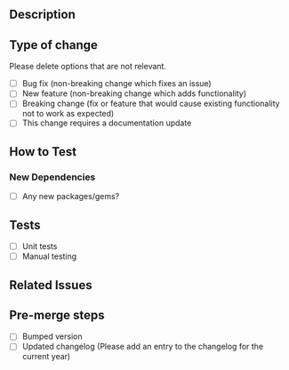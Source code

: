 ## Description
<!-- Please provide a brief description of the changes in this PR. If it is a fix for a bug, please briefly describe the problem and the solution. Consider making comments in the Files Changed section on GitHub if you feel this makes your changes easier to understand.-->

## Type of change
Please delete options that are not relevant.
- [ ] Bug fix (non-breaking change which fixes an issue)
- [ ] New feature (non-breaking change which adds functionality)
- [ ] Breaking change (fix or feature that would cause existing functionality not to work as expected)
- [ ] This change requires a documentation update

## How to Test
<!-- Provide instructions for testing this PR -->

### New Dependencies
- [ ] Any new packages/gems?

## Tests
- [ ] Unit tests
- [ ] Manual testing

## Related Issues
<!-- Link to related issues (if any) -->

## Pre-merge steps
- [ ] Bumped version
- [ ] Updated changelog (Please add an entry to the changelog for the current year)
